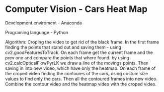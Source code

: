 # Computer Vision - Cars Heat Map
Development enviroment - Anaconda

Programing language - Python


Algorithm:
Croping the video to get rid of the black frame.
In the first frame finding the points that stand out and saving them - using cv2.goodFeaturesToTrack.
On each frame get the current frame and the prev one and compare the points that where found. by using cv2.calcOpticalFlowPyrLK we draw a line of the movings points. Then saving in into new video, which have only the heatmap.
On each frame of the croped video finding the contoures of the cars, using costum size values to find only the cars. Then all the contoured frames into new video.
Combine the contour video and the heatmap video with the croped video.


